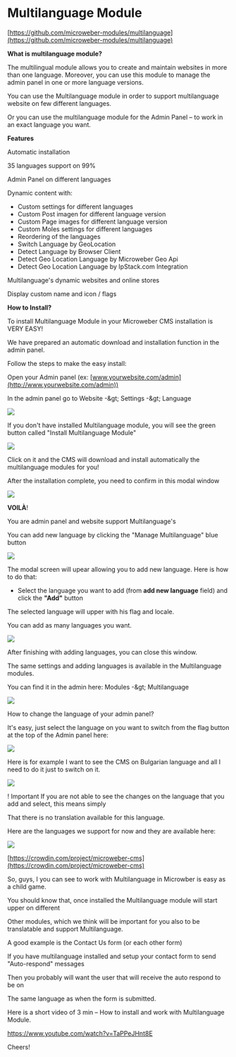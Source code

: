 # Multilanguage Module

[https://github.com/microweber-modules/multilanguage](https://github.com/microweber-modules/multilanguage)

**What is multilanguage module?**

The multilingual module allows you to create and maintain websites in more than one language. Moreover, you can use this module to manage the admin panel in one or more language versions.

You can use the Multilanguage module in order to support multilanguage website on few different languages.

Or you can use the multilanguage module for the Admin Panel – to work in an exact language you want.

**Features**

Automatic installation

35 languages support on 99%

Admin Panel on different languages

 Dynamic content with:

- Custom settings for different languages
- Custom Post imagen for different language version
- Custom Page images for different language version
- Custom Moles settings for different languages
- Reordering of the languages
- Switch Language by GeoLocation
- Detect Language by Browser Client
- Detect Geo Location Language by Microweber Geo Api
- Detect Geo Location Language by IpStack.com Integration

Multilanguage&#39;s dynamic websites and online stores

 Display custom name and icon / flags

**How to Install?**

To install Multilanguage Module in your Microweber CMS installation is VERY EASY!

We have prepared an automatic download and installation function in the admin panel.

Follow the steps to make the easy install:

Open your Admin panel (ex: [www.yourwebsite.com/admin](http://www.yourwebsite.com/admin))

In the admin panel go to Website -\&gt; Settings -\&gt; Language

![](RackMultipart20210323-4-5nrkna_html_4fccf4a236aa2cb8.png)

If you don&#39;t have installed Multilanguage module, you will see the green button called &quot;Install Multilanguage Module&quot;

![](RackMultipart20210323-4-5nrkna_html_4c77604bd17b59ef.png)

Click on it and the CMS will download and install automatically the multilanguage modules for you!

After the installation complete, you need to confirm in this modal window

![](RackMultipart20210323-4-5nrkna_html_c8167399bd00cc1c.png)

**VOILÀ**!

You are admin panel and website support Multilanguage&#39;s

You can add new language by clicking the &quot;Manage Multilanguage&quot; blue button

![](RackMultipart20210323-4-5nrkna_html_3f4949f4f6c3c21.png)

The modal screen will upear allowing you to add new language. Here is how to do that:
 - Select the language you want to add (from **add new language** field) and click the **&quot;Add&quot;** button

The selected language will upper with his flag and locale.

You can add as many languages you want.

![](RackMultipart20210323-4-5nrkna_html_68c8fdf03bdf7388.png)

After finishing with adding languages, you can close this window.

The same settings and adding languages is available in the Multilanguage modules.

You can find it in the admin here: Modules -\&gt; Multilanguage

![](RackMultipart20210323-4-5nrkna_html_55b9712b969a7a31.png)

How to change the language of your admin panel?

It&#39;s easy, just select the language on you want to switch from the flag button at the top of the Admin panel here:

![](RackMultipart20210323-4-5nrkna_html_f9da0c78dbe55715.png)

Here is for example I want to see the CMS on Bulgarian language and all I need to do it just to switch on it.

![](RackMultipart20210323-4-5nrkna_html_4b014e8c39a67a4d.png)

! Important
 If you are not able to see the changes on the language that you add and select, this means simply

That there is no translation available for this language.

Here are the languages we support for now and they are available here:

![](RackMultipart20210323-4-5nrkna_html_9c2b74bee1742db0.png)

[https://crowdin.com/project/microweber-cms](https://crowdin.com/project/microweber-cms)

So, guys, I you can see to work with Multilanguage in Microwber is easy as a child game.

You should know that, once installed the Multilanguage module will start upper on different

Other modules, which we think will be important for you also to be translatable and support Multilanguage.

A good example is the Contact Us form (or each other form)

If you have multilanguage installed and setup your contact form to send &quot;Auto-respond&quot; messages

Then you probably will want the user that will receive the auto respond to be on

The same language as when the form is submitted.

Here is a short video of 3 min – How to install and work with Multilanguage Module.

https://www.youtube.com/watch?v=TaPPeJHnt8E

Cheers!
